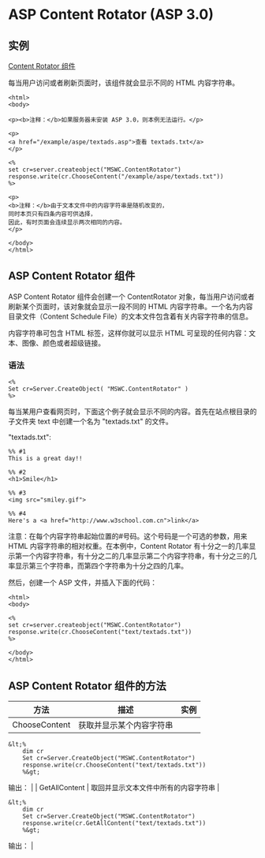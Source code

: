 # ASP Content Rotator (ASP 3.0)

## 实例

[Content Rotator 组件](/tiy/s.asp?f=demo_aspe_contentrotator)

每当用户访问或者刷新页面时，该组件就会显示不同的 HTML 内容字符串。

```
<html>
<body>

<p><b>注释：</b>如果服务器未安装 ASP 3.0，则本例无法运行。</p>

<p>
<a href="/example/aspe/textads.asp">查看 textads.txt</a>
</p>

<%
set cr=server.createobject("MSWC.ContentRotator")
response.write(cr.ChooseContent("/example/aspe/textads.txt"))
%>

<p>
<b>注释：</b>由于文本文件中的内容字符串是随机改变的，
同时本页只有四条内容可供选择，
因此，有时页面会连续显示两次相同的内容。
</p>

</body>
</html>

```

## ASP Content Rotator 组件

ASP Content Rotator 组件会创建一个 ContentRotator 对象，每当用户访问或者刷新某个页面时，该对象就会显示一段不同的 HTML 内容字符串。一个名为内容目录文件（Content Schedule File）的文本文件包含着有关内容字符串的信息。

内容字符串可包含 HTML 标签，这样你就可以显示 HTML 可呈现的任何内容：文本、图像、颜色或者超级链接。

### 语法

```
<%
Set cr=Server.CreateObject( "MSWC.ContentRotator" )
%>

```

每当某用户查看网页时，下面这个例子就会显示不同的内容。首先在站点根目录的子文件夹 text 中创建一个名为 "textads.txt" 的文件。

"textads.txt":

```
%% #1
This is a great day!!

%% #2 
<h1>Smile</h1>

%% #3
<img src="smiley.gif">

%% #4
Here's a <a href="http://www.w3school.com.cn">link</a>

```

注意：在每个内容字符串起始位置的#号码。这个号码是一个可选的参数，用来 HTML 内容字符串的相对权重。在本例中，Content Rotator 有十分之一的几率显示第一个内容字符串，有十分之二的几率显示第二个内容字符串，有十分之三的几率显示第三个字符串，而第四个字符串为十分之四的几率。

然后，创建一个 ASP 文件，并插入下面的代码：

```
<html>
<body>

<%
set cr=server.createobject("MSWC.ContentRotator")
response.write(cr.ChooseContent("text/textads.txt"))
%>

</body>
</html>

```

## ASP Content Rotator 组件的方法

| 方法 | 描述 | 实例 |
| --- | --- | --- |
| ChooseContent | 获取并显示某个内容字符串 | 

```
&lt;%
    dim cr
    Set cr=Server.CreateObject("MSWC.ContentRotator") 
    response.write(cr.ChooseContent("text/textads.txt"))
    %&gt;
```

输出： |
| GetAllContent | 取回并显示文本文件中所有的内容字符串 | 

```
&lt;%
    dim cr
    Set cr=Server.CreateObject("MSWC.ContentRotator") 
    response.write(cr.GetAllContent("text/textads.txt"))
    %&gt;
```

输出： |

